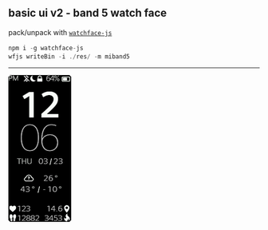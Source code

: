## basic ui v2 - band 5 watch face

pack/unpack with [`watchface-js`](https://www.npmjs.com/package/watchface-js)
```javascript
npm i -g watchface-js
wfjs writeBin -i ./res/ -m miband5
```


---
![preview](./preview.png)

